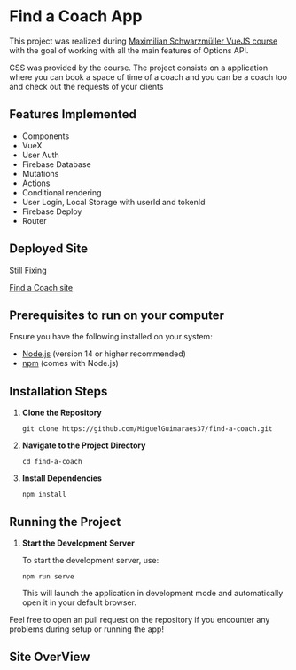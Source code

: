<h1>Find a Coach App</h1>

<p>
  This project was realized during 
  <a href="https://www.udemy.com/course/vuejs-2-the-complete-guide/" target="_blank">
    Maximilian Schwarzmüller VueJS course
  </a> 
  with the goal of working with all the main features of Options API.
</p>

<p>
  CSS was provided by the course. The project consists on a application where you can book
  a space of time of a coach and you can be a coach too and check out the requests of your
  clients
</p>

<h2>Features Implemented</h2>

<ul>
  <li>Components</li>
  <li>VueX</li>
  <li>User Auth</li>
  <li>Firebase Database</li>
  <li>Mutations</li>
  <li>Actions</li>
  <li>Conditional rendering</li>
  <li>User Login, Local Storage with userId and tokenId</li>
  <li>Firebase Deploy</li>
  <li>Router</li>
</ul>

<h2>Deployed Site</h2>
<p>Still Fixing</p>
<p><a href="https://main-project-vue-2e40e.web.app" target="_blank">Find a Coach site</a></p>
  
  <h2>Prerequisites to run on your computer</h2>
  <p>Ensure you have the following installed on your system:</p>
  <ul>
    <li><a href="https://nodejs.org/" target="_blank">Node.js</a> (version 14 or higher recommended)</li>
    <li><a href="https://www.npmjs.com/" target="_blank">npm</a> (comes with Node.js)</li>
  </ul>
  
  <h2>Installation Steps</h2>
  <ol>
    <li>
      <strong>Clone the Repository</strong>  
      <pre><code>git clone https://github.com/MiguelGuimaraes37/find-a-coach.git</code></pre>
    </li>
    <li>
      <strong>Navigate to the Project Directory</strong>  
      <pre><code>cd find-a-coach</code></pre>
    </li>
    <li>
      <strong>Install Dependencies</strong>  
      <pre><code>npm install</code></pre>
    </li>
  </ol>
  
  <h2>Running the Project</h2>
  <ol>
    <li>
      <strong>Start the Development Server</strong>  
      <p>To start the development server, use:</p>
      <pre><code>npm run serve</code></pre>
      <p>This will launch the application in development mode and automatically open it in your default browser.</p>
    </li>
  </ol>
  
  <p>
    Feel free to open an pull request on the repository if you encounter any problems during setup or running the app!
  </p>

  <h2>Site  OverView</h2>

  <img src=""></img>

  
